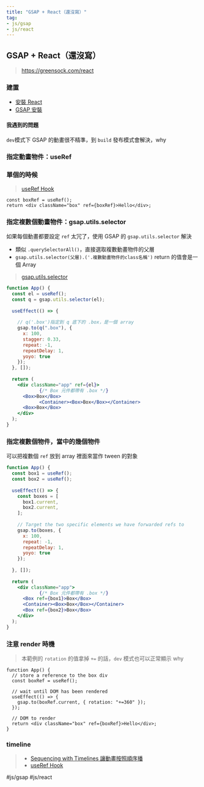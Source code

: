 ```yaml
---
title: "GSAP + React（還沒寫）"
tag: 
- js/gsap
- js/react
---
```

## GSAP + React（還沒寫）
>https://greensock.com/react

### 建置
- [安裝 React](JavaScript/React/環境/安裝%20React.md)
- [GSAP 安裝](GSAP%20安裝.md)

#### 我遇到的問題
`dev`模式下  GSAP 的動畫很不精準，到 `build` 發布模式會解決，why

### 指定動畫物件：useRef
### 單個的時候
>[useRef Hook](useRef%20Hook.md)

```tsx
const boxRef = useRef();
return <div className="box" ref={boxRef}>Hello</div>;
```

### 指定複數個動畫物件：gsap.utils.selector
如果每個動畫都要設定 `ref` 太冗了，使用 GSAP 的 `gsap.utils.selector` 解決
- 類似 `.querySelectorAll()`，直接選取複數動畫物件的父層
- `gsap.utils.selector(父層).('.複數動畫物件的class名稱')` return 的值會是一個 Array

>[gsap.utils.selector](https://greensock.com/docs/v3/GSAP/UtilityMethods/selector())

```jsx
function App() {
  const el = useRef();
  const q = gsap.utils.selector(el);
  
  useEffect(() => {
    
    // q('.box')指定到 q 底下的 .box，是一個 array 
    gsap.to(q(".box"), {
      x: 100,
      stagger: 0.33,
      repeat: -1,
      repeatDelay: 1,
      yoyo: true
    });
  }, []);
  
  return (
    <div className="app" ref={el}>
			{/* Box 元件都帶有 .box */} 
      <Box>Box</Box>
			<Container><Box>Box</Box></Container>
      <Box>Box</Box>
    </div>
  );
}
```
### 指定複數個物件，當中的幾個物件
可以把複數個 `ref` 放到 array 裡面來當作 tween 的對象 
```jsx
function App() {
  const box1 = useRef();
  const box2 = useRef();
  
  useEffect(() => {
    const boxes = [
      box1.current,
      box2.current,
    ];
    
    // Target the two specific elements we have forwarded refs to
    gsap.to(boxes, {
      x: 100,
      repeat: -1,
      repeatDelay: 1,
      yoyo: true
    });
    
  }, []);
  
  return (
    <div className="app">
			{/* Box 元件都帶有 .box */} 
      <Box ref={box1}>Box</Box>
      <Container><Box>Box</Box></Container>
      <Box ref={box2}>Box</Box>
    </div>
  );
}
```
### 注意 render 時機
>本範例的 `rotation` 的值拿掉 `+=` 的話，`dev` 模式也可以正常顯示 why
```tsx
function App() {
  // store a reference to the box div
  const boxRef = useRef();

  // wait until DOM has been rendered
  useEffect(() => {
    gsap.to(boxRef.current, { rotation: "+=360" });
  });
  
  // DOM to render
  return <div className="box" ref={boxRef}>Hello</div>;
}
```

### timeline
>- [Sequencing with Timelines 讓動畫按照順序播](Sequencing%20with%20Timelines%20讓動畫按照順序播.md)
>- [useRef Hook](useRef%20Hook.md)



#js/gsap #js/react 